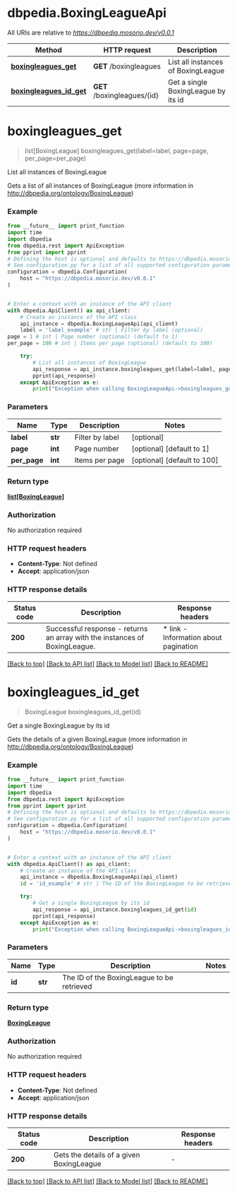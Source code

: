 # dbpedia.BoxingLeagueApi

All URIs are relative to *https://dbpedia.mosorio.dev/v0.0.1*

Method | HTTP request | Description
------------- | ------------- | -------------
[**boxingleagues_get**](BoxingLeagueApi.md#boxingleagues_get) | **GET** /boxingleagues | List all instances of BoxingLeague
[**boxingleagues_id_get**](BoxingLeagueApi.md#boxingleagues_id_get) | **GET** /boxingleagues/{id} | Get a single BoxingLeague by its id


# **boxingleagues_get**
> list[BoxingLeague] boxingleagues_get(label=label, page=page, per_page=per_page)

List all instances of BoxingLeague

Gets a list of all instances of BoxingLeague (more information in http://dbpedia.org/ontology/BoxingLeague)

### Example

```python
from __future__ import print_function
import time
import dbpedia
from dbpedia.rest import ApiException
from pprint import pprint
# Defining the host is optional and defaults to https://dbpedia.mosorio.dev/v0.0.1
# See configuration.py for a list of all supported configuration parameters.
configuration = dbpedia.Configuration(
    host = "https://dbpedia.mosorio.dev/v0.0.1"
)


# Enter a context with an instance of the API client
with dbpedia.ApiClient() as api_client:
    # Create an instance of the API class
    api_instance = dbpedia.BoxingLeagueApi(api_client)
    label = 'label_example' # str | Filter by label (optional)
page = 1 # int | Page number (optional) (default to 1)
per_page = 100 # int | Items per page (optional) (default to 100)

    try:
        # List all instances of BoxingLeague
        api_response = api_instance.boxingleagues_get(label=label, page=page, per_page=per_page)
        pprint(api_response)
    except ApiException as e:
        print("Exception when calling BoxingLeagueApi->boxingleagues_get: %s\n" % e)
```

### Parameters

Name | Type | Description  | Notes
------------- | ------------- | ------------- | -------------
 **label** | **str**| Filter by label | [optional] 
 **page** | **int**| Page number | [optional] [default to 1]
 **per_page** | **int**| Items per page | [optional] [default to 100]

### Return type

[**list[BoxingLeague]**](BoxingLeague.md)

### Authorization

No authorization required

### HTTP request headers

 - **Content-Type**: Not defined
 - **Accept**: application/json

### HTTP response details
| Status code | Description | Response headers |
|-------------|-------------|------------------|
**200** | Successful response - returns an array with the instances of BoxingLeague. |  * link - Information about pagination <br>  |

[[Back to top]](#) [[Back to API list]](../README.md#documentation-for-api-endpoints) [[Back to Model list]](../README.md#documentation-for-models) [[Back to README]](../README.md)

# **boxingleagues_id_get**
> BoxingLeague boxingleagues_id_get(id)

Get a single BoxingLeague by its id

Gets the details of a given BoxingLeague (more information in http://dbpedia.org/ontology/BoxingLeague)

### Example

```python
from __future__ import print_function
import time
import dbpedia
from dbpedia.rest import ApiException
from pprint import pprint
# Defining the host is optional and defaults to https://dbpedia.mosorio.dev/v0.0.1
# See configuration.py for a list of all supported configuration parameters.
configuration = dbpedia.Configuration(
    host = "https://dbpedia.mosorio.dev/v0.0.1"
)


# Enter a context with an instance of the API client
with dbpedia.ApiClient() as api_client:
    # Create an instance of the API class
    api_instance = dbpedia.BoxingLeagueApi(api_client)
    id = 'id_example' # str | The ID of the BoxingLeague to be retrieved

    try:
        # Get a single BoxingLeague by its id
        api_response = api_instance.boxingleagues_id_get(id)
        pprint(api_response)
    except ApiException as e:
        print("Exception when calling BoxingLeagueApi->boxingleagues_id_get: %s\n" % e)
```

### Parameters

Name | Type | Description  | Notes
------------- | ------------- | ------------- | -------------
 **id** | **str**| The ID of the BoxingLeague to be retrieved | 

### Return type

[**BoxingLeague**](BoxingLeague.md)

### Authorization

No authorization required

### HTTP request headers

 - **Content-Type**: Not defined
 - **Accept**: application/json

### HTTP response details
| Status code | Description | Response headers |
|-------------|-------------|------------------|
**200** | Gets the details of a given BoxingLeague |  -  |

[[Back to top]](#) [[Back to API list]](../README.md#documentation-for-api-endpoints) [[Back to Model list]](../README.md#documentation-for-models) [[Back to README]](../README.md)

